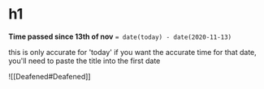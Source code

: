 # h1

**Time passed since 13th of nov**
 `= date(today) - date(2020-11-13)`
 
  this is only accurate for 'today' if you want the accurate time for that date, you'll need to paste the title into the first date
  
  ![[Deafened#Deafened]]
  
  <strong>